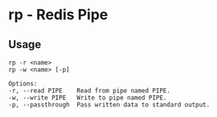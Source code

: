 rp - Redis Pipe
===============

Usage
-----

    rp -r <name>
    rp -w <name> [-p]

    Options:
    -r, --read PIPE    Read from pipe named PIPE.
    -w, --write PIPE   Write to pipe named PIPE.
    -p, --passthrough  Pass written data to standard output.
